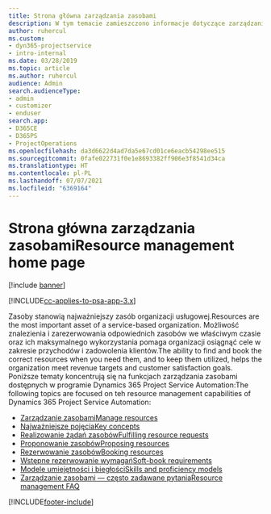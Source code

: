 ```yaml
---
title: Strona główna zarządzania zasobami
description: W tym temacie zamieszczono informacje dotyczące zarządzania zasobami.
author: ruhercul
ms.custom:
- dyn365-projectservice
- intro-internal
ms.date: 03/28/2019
ms.topic: article
ms.author: ruhercul
audience: Admin
search.audienceType:
- admin
- customizer
- enduser
search.app:
- D365CE
- D365PS
- ProjectOperations
ms.openlocfilehash: da3d6622d4ad7da5e67cd01ce6eacb54298ee515
ms.sourcegitcommit: 0fafe022731f0e1e8693382ff906e3f8541d34ca
ms.translationtype: HT
ms.contentlocale: pl-PL
ms.lasthandoff: 07/07/2021
ms.locfileid: "6369164"
---
```

# <a name="resource-management-home-page"></a><span data-ttu-id="43619-103">Strona główna zarządzania zasobami</span><span class="sxs-lookup"><span data-stu-id="43619-103">Resource management home page</span></span>

[!include [banner](../includes/psa-now-project-operations.md)]

[!INCLUDE[cc-applies-to-psa-app-3.x](../includes/cc-applies-to-psa-app-3x.md)]

<span data-ttu-id="43619-104">Zasoby stanowią najważniejszy zasób organizacji usługowej.</span><span class="sxs-lookup"><span data-stu-id="43619-104">Resources are the most important asset of a service-based organization.</span></span> <span data-ttu-id="43619-105">Możliwość znalezienia i zarezerwowania odpowiednich zasobów we właściwym czasie oraz ich maksymalnego wykorzystania pomaga organizacji osiągnąć cele w zakresie przychodów i zadowolenia klientów.</span><span class="sxs-lookup"><span data-stu-id="43619-105">The ability to find and book the correct resources when you need them, and to keep them utilized, helps the organization meet revenue targets and customer satisfaction goals.</span></span> <span data-ttu-id="43619-106">Poniższe tematy koncentrują się na funkcjach zarządzania zasobami dostępnych w programie Dynamics 365 Project Service Automation:</span><span class="sxs-lookup"><span data-stu-id="43619-106">The following topics are focused on teh resource management capabilities of Dynamics 365 Project Service Automation:</span></span>

- [<span data-ttu-id="43619-107">Zarządzanie zasobami</span><span class="sxs-lookup"><span data-stu-id="43619-107">Manage resources</span></span>](manage-resources.md)
- [<span data-ttu-id="43619-108">Najważniejsze pojęcia</span><span class="sxs-lookup"><span data-stu-id="43619-108">Key concepts</span></span>](reports-key-concepts.md)
- [<span data-ttu-id="43619-109">Realizowanie żądań zasobów</span><span class="sxs-lookup"><span data-stu-id="43619-109">Fulfilling resource requests</span></span>](resource-management-fulfill-requests.md)
- [<span data-ttu-id="43619-110">Proponowanie zasobów</span><span class="sxs-lookup"><span data-stu-id="43619-110">Proposing resources</span></span>](resource-management-propose-resources.md)
- [<span data-ttu-id="43619-111">Rezerwowanie zasobów</span><span class="sxs-lookup"><span data-stu-id="43619-111">Booking resources</span></span>](resource-management-book-resources-scheduleboard.md)
- [<span data-ttu-id="43619-112">Wstępne rezerwowanie wymagań</span><span class="sxs-lookup"><span data-stu-id="43619-112">Soft-book requirements</span></span>](resource-management-softbook-requirements.md)
- [<span data-ttu-id="43619-113">Modele umiejętności i biegłości</span><span class="sxs-lookup"><span data-stu-id="43619-113">Skills and proficiency models</span></span>](resource-management-skills-proficiency.md)
- [<span data-ttu-id="43619-114">Zarządzanie zasobami — często zadawane pytania</span><span class="sxs-lookup"><span data-stu-id="43619-114">Resource management FAQ</span></span>](resource-management-faq.md)


[!INCLUDE[footer-include](../includes/footer-banner.md)]